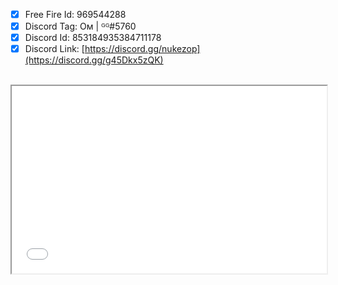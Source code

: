 - [x] Free Fire Id: 969544288
- [x] Discord Tag: Oᴍ | ᴳᴳ#5760
- [x] Discord Id: 853184935384711178
- [x] Discord Link: [https://discord.gg/nukezop](https://discord.gg/g45Dkx5zQK)
<br>
<iframe src="ombodkhe.ml" width="100%" height="300">
  <p>Your browser does not support iframes.</p>
</iframe>
